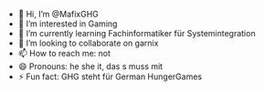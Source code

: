 - 👋 Hi, I’m @MafixGHG
- 👀 I’m interested in Gaming
- 🌱 I’m currently learning Fachinformatiker für Systemintegration
- 💞️ I’m looking to collaborate on garnix
- 📫 How to reach me: not
- 😄 Pronouns: he she it, das s muss mit
- ⚡ Fun fact: GHG steht für German HungerGames

<!---
MafixGHG/MafixGHG is a ✨ special ✨ repository because its `README.md` (this file) appears on your GitHub profile.
You can click the Preview link to take a look at your changes.
--->
